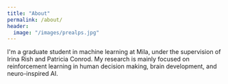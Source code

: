 ```yaml
---
title: "About"
permalink: /about/
header:
  image: "/images/prealps.jpg"
---
```


I'm a graduate student in machine learning at Mila, under the supervision of Irina Rish and Patricia Conrod. My research is mainly focused on reinforcement learning in human decision making, brain development, and neuro-inspired AI.

